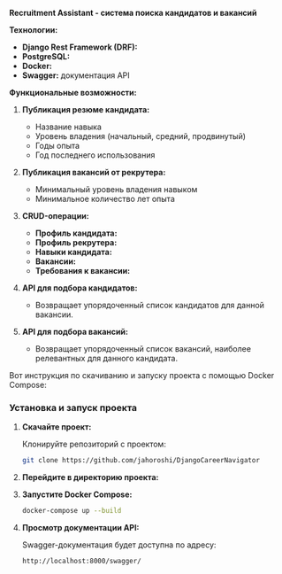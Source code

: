 

**Recruitment Assistant - система поиска кандидатов и вакансий**

**Технологии:**
- **Django Rest Framework (DRF):** 
- **PostgreSQL:** 
- **Docker:** 
- **Swagger:** документация API 

**Функциональные возможности:**

1. **Публикация резюме кандидата:**
   - Название навыка
   - Уровень владения (начальный, средний, продвинутый)
   - Годы опыта
   - Год последнего использования

2. **Публикация вакансий от рекрутера:**
   - Минимальный уровень владения навыком
   - Минимальное количество лет опыта

3. **CRUD-операции:**
   - **Профиль кандидата:** 
   - **Профиль рекрутера:** 
   - **Навыки кандидата:** 
   - **Вакансии:** 
   - **Требования к вакансии:** 

4. **API для подбора кандидатов:**
   - Возвращает упорядоченный список кандидатов для данной вакансии.

5. **API для подбора вакансий:**
   - Возвращает упорядоченный список вакансий, наиболее релевантных для данного кандидата.


Вот инструкция по скачиванию и запуску проекта с помощью Docker Compose:

### Установка и запуск проекта

1. **Скачайте проект:**

   Клонируйте репозиторий с проектом:
   ```bash
   git clone https://github.com/jahoroshi/DjangoCareerNavigator
   ```

2. **Перейдите в директорию проекта:**


3. **Запустите Docker Compose:**
   ```bash
   docker-compose up --build
   ```


4. **Просмотр документации API:**

   Swagger-документация будет доступна по адресу:
   ```
   http://localhost:8000/swagger/
   ```
